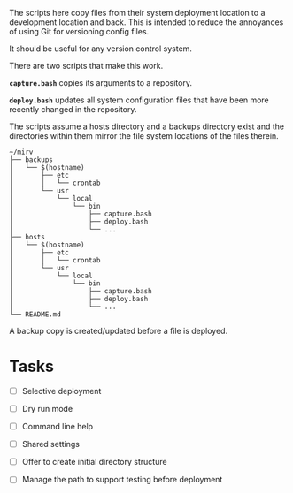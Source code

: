 The scripts here copy files from their system deployment location to a
development location and back. This is intended to reduce the
annoyances of using Git for versioning config files.

It should be useful for any version control system.

There are two scripts that make this work.

**`capture.bash`** copies its arguments to a repository.

**`deploy.bash`** updates all system configuration files that have been more
recently changed in the repository.

The scripts assume a hosts directory and a backups directory exist and
the directories within them mirror the file system locations of the
files therein. 

```
~/mirv
├── backups
│   └── $(hostname)
│       ├── etc
│       │   └── crontab
│       └── usr
│           └── local
│               └── bin
│                   ├── capture.bash
│                   ├── deploy.bash
│                   └── ...
├── hosts
│   └── $(hostname)
│       ├── etc
│       │   └── crontab
│       └── usr
│           └── local
│               └── bin
│                   ├── capture.bash
│                   ├── deploy.bash
│                   └── ...
└── README.md
```

A backup copy is created/updated before a file is deployed.

# Tasks

- [ ] Selective deployment
- [ ] Dry run mode 
- [ ] Command line help
- [ ] Shared settings
- [ ] Offer to create initial directory structure
- [ ] Manage the path to support testing before deployment

